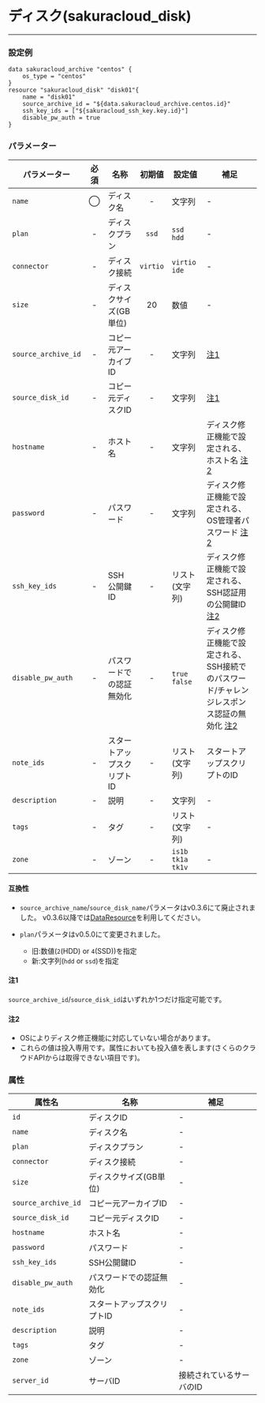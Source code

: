 # ディスク(sakuracloud_disk)

---

### 設定例

```hcl
data sakuracloud_archive "centos" {
    os_type = "centos"
}
resource "sakuracloud_disk" "disk01"{
    name = "disk01"
    source_archive_id = "${data.sakuracloud_archive.centos.id}"
    ssh_key_ids = ["${sakuracloud_ssh_key.key.id}"]
    disable_pw_auth = true
}

```

### パラメーター

|パラメーター         |必須  |名称                |初期値     |設定値                    |補足                                          |
|-------------------|:---:|--------------------|:--------:|------------------------|----------------------------------------------|
| `name`            | ◯   | ディスク名           | -        | 文字列                  | - |
| `plan`            | -   | ディスクプラン        | `ssd` | `ssd`<br />`hdd` | - |
| `connector`      | -   | ディスク接続          | `virtio` | `virtio`<br />`ide`    | - |
| `size`            | -   | ディスクサイズ(GB単位) | 20       | 数値                    | - |
|`source_archive_id`| -   | コピー元アーカイブID   | -        | 文字列                | [注1](#注1) |
|`source_disk_id`   | -   | コピー元ディスクID   | -        | 文字列                | [注1](#注1) |
| `hostname`        | -   | ホスト名               | - | 文字列 | ディスク修正機能で設定される、ホスト名 [注2](#注2)|
| `password`        | -   | パスワード               | - | 文字列 | ディスク修正機能で設定される、OS管理者パスワード [注2](#注2)|
| `ssh_key_ids`     | -   | SSH公開鍵ID             | - | リスト(文字列) | ディスク修正機能で設定される、SSH認証用の公開鍵ID [注2](#注2)|
| `disable_pw_auth` | -   | パスワードでの認証無効化   | - | `true`<br />`false` | ディスク修正機能で設定される、SSH接続でのパスワード/チャレンジレスポンス認証の無効化 [注2](#注2)|
| `note_ids`        | -   | スタートアップスクリプトID | - | リスト(文字列) | スタートアップスクリプトのID |
| `description`     | -   | 説明  | - | 文字列 | - |
| `tags`            | -   | タグ | - | リスト(文字列) | - |
| `zone`            | -   | ゾーン | - | `is1b`<br />`tk1a`<br />`tk1v` | - |


#### 互換性

- `source_archive_name`/`source_disk_name`パラメータはv0.3.6にて廃止されました。
v0.3.6以降では[DataResource](data_resource.md)を利用してください。

- `plan`パラメータはv0.5.0にて変更されました。
    - 旧:数値(`2`(HDD) or `4`(SSD))を指定
    - 新:文字列(`hdd` or `ssd`)を指定


#### 注1

`source_archive_id`/`source_disk_id`はいずれか1つだけ指定可能です。

#### 注2

  - OSによりディスク修正機能に対応していない場合があります。
  - これらの値は投入専用です。属性においても投入値を表します(さくらのクラウドAPIからは取得できない項目です)。

### 属性

|属性名                | 名称                    | 補足                                        |
|---------------------|------------------------|--------------------------------------------|
| `id`                | ディスクID               | -                                          |
| `name`              | ディスク名               | -                                          |
| `plan`              | ディスクプラン            | -                                          |
| `connector`        | ディスク接続             | -                                          |
| `size`              | ディスクサイズ(GB単位)    | -                                          |
|`source_archive_id`  | コピー元アーカイブID      | -                                          |
|`source_disk_id`     | コピー元ディスクID        | -                                          |
| `hostname`          | ホスト名                | -                                          |
| `password`          | パスワード               | -                                          |
| `ssh_key_ids`       | SSH公開鍵ID             | -                                          |
| `disable_pw_auth`   | パスワードでの認証無効化   | -                                          |
| `note_ids`          | スタートアップスクリプトID | -                                          |
| `description`       | 説明                    | -                                          |
| `tags`              | タグ                    | -                                          |
| `zone`              | ゾーン                  | -                                          |
| `server_id`         | サーバID               | 接続されているサーバのID                     |


